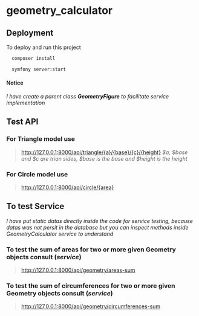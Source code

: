 # geometry_calculator

## Deployment

To deploy and run this project

```bash
  composer install
```

```bash
  symfony server:start
```
#### Notice
_I have create a parent class **GeometryFigure** to facilitate service implementation_

## Test API

### For Triangle model use
> http://127.0.0.1:8000/api/triangle/{a}/{base}/{c}/{height}
_$a, $base and $c are trian sides, $base is the base and $height is the height_

### For Circle model use
> http://127.0.0.1:8000/api/circle/{area}

## To test Service
_I have put static datas directly inside the code for service testing, because datas was not persit in the database but you can inspect methods inside GeometryCalculator service to understand_
### To test the sum of areas for two or more given Geometry objects consult (_service_)
> http://127.0.0.1:8000/api/geometry/areas-sum

### To test the sum of circumferences for two or more given Geometry objects consult (_service_)
> http://127.0.0.1:8000/api/geometry/circumferences-sum